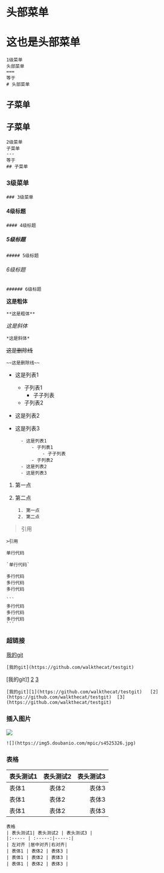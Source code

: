 头部菜单  
===
# 这也是头部菜单

    1级菜单
    头部菜单  
    ===
    等于
    # 头部菜单

子菜单
---
## 子菜单

    2级菜单
    子菜单
    ---
    等于
    ## 子菜单

### 3级菜单

    ### 3级菜单

#### 4级标题

    #### 4级标题

##### 5级标题

    ##### 5级标题

###### 6级标题

    ###### 6级标题

**这是粗体**

    **这是粗体**

*这是斜体*

    *这是斜体*

~~这是删除线~~

    ~~这是删除线~~

- 这是列表1
    - 子列表1
        - 子子列表
    - 子列表2
- 这是列表2
- 这是列表3
    
        - 这是列表1
            - 子列表1
                - 子子列表
            - 子列表2
        - 这是列表2
        - 这是列表3

1. 第一点
2. 第二点 

        1. 第一点
        2. 第二点

>引用

    >引用

`单行代码`

    `单行代码`

```
多行代码
多行代码
多行代码
```

    ```
    多行代码
    多行代码
    多行代码
    ```

### 超链接

[我的git](https://github.com/walkthecat/testgit)

    [我的git](https://github.com/walkthecat/testgit)

[我的git][1](https://github.com/walkthecat/testgit)   [2](https://github.com/walkthecat/testgit)  [3](https://github.com/walkthecat/testgit)

    [我的git][1](https://github.com/walkthecat/testgit)   [2](https://github.com/walkthecat/testgit)  [3](https://github.com/walkthecat/testgit)


### 插入图片

![](https://img5.doubanio.com/mpic/s4525326.jpg)

    ![](https://img5.doubanio.com/mpic/s4525326.jpg)

### 表格

| 表头测试1    | 表头测试2 | 表头测试3 |
|:----- | :-----:|-----:|
| 表体1 | 表体2 | 表体3 |
| 表体1 | 表体2 | 表体3 |
| 表体1 | 表体2 | 表体3 |

    表格
    | 表头测试1| 表头测试2 | 表头测试3 |
    |:----- | :-----:|-----:|
    | 左对齐 |居中对齐|右对齐|
    | 表体1 | 表体2 | 表体3 |
    | 表体1 | 表体2 | 表体3 |
    | 表体1 | 表体2 | 表体3 |